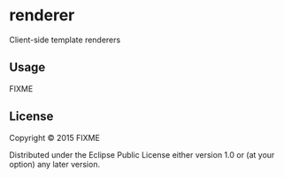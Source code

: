# renderer

Client-side template renderers

## Usage

FIXME

## License

Copyright © 2015 FIXME

Distributed under the Eclipse Public License either version 1.0 or (at
your option) any later version.
